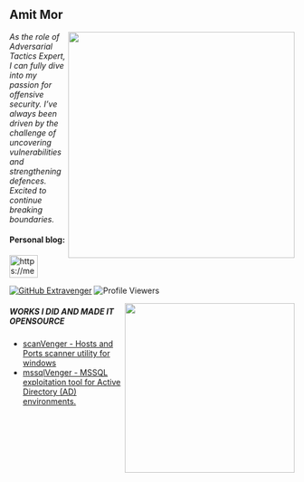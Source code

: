 <h2>Amit Mor</h2>

<img align='right' src="https://github-readme-stats.vercel.app/api?username=ExtraVenger&show_icons=true&theme=dracula&hide=commits,prs,issues" width="400"> 

<p><em>
     As the role of Adversarial Tactics Expert, I can fully dive into my passion for offensive security. I’ve always been driven by the challenge of uncovering vulnerabilities and strengthening defences. Excited to continue breaking boundaries.
</em></p>

<h4 align="left">Personal blog:</h4>
<p align="left">
<a href="https://medium.com/soon" target="blank"><img align="center" src="https://www.svgrepo.com/show/354057/medium-icon.svg" alt="https://medium.com/soon" height="40" width=50" /></a>
</p>

[![GitHub Extravenger](https://img.shields.io/github/followers/Extravenger?label=follow%20github&style=flat-square)](https://github.com/Extravenger)
![Profile Viewers](https://komarev.com/ghpvc/?username=Extravenger)

<img align="right" src="https://github-readme-stats.vercel.app/api/top-langs/?username=Extravenger&layout=compact&show_icons=true&theme=cobalt" width="300" /> 


<h5>WORKS I DID AND MADE IT OPENSOURCE</h5>

- <a href="https://github.com/Extravenger/scanVenger" > scanVenger - Hosts and Ports scanner utility for windows</a>
- <a href="https://github.com/Extravenger/mssqlVenger" > mssqlVenger - MSSQL exploitation tool for Active Directory (AD) environments.</a>
